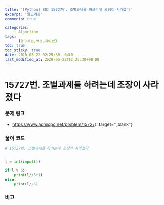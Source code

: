 ```yaml
---
title: '[Python] BOJ 15727번. 조별과제를 하려는데 조장이 사라졌다'
excerpt: '알고리즘'
comments: true

categories:
    - Algorithm
tags:
    - [알고리즘,백준,파이썬]
toc: true
toc_sticky: true
date: 2020-05-22 02:25:30 -0400
last_modified_at: 2020-05-22T02:25:30+08:00
---
```


# 15727번. 조별과제를 하려는데 조장이 사라졌다

### 문제 링크

-   <https://www.acmicpc.net/problem/15727>{: target="\_blank"}

### 풀이 코드

```python
# 15727번. 조별과제를 하려는데 조장이 사라졌다


l = int(input())

if l % 5:
    print(l//5+1)
else:
    print(l//5)
```

### 비고
